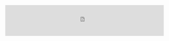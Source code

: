 <div style="margin:auto;overflow:hidden" class="framed-content framed-python-guide">
<iframe src="https://openml.github.io/openml-python/develop/contributing.html"
        class="framed-github framed-python" height="100vh" width="100%" frameborder="0" id="python_api_frame"
        allowfullscreen sandbox="allow-scripts allow-same-origin">
  <p> <a href="https://openml.github.io/openml-python/develop/contributing.html">
    Fallback link for browsers that don't support iframes
  </a> </p>
</iframe>
<script type="text/javascript">
$(function() {
var head = $("iframe").contents().find("head");
$(head).append('<style type="text/css">#gh-banner{display:none};</style>');
});
</script>
</div>
